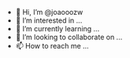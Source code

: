 - 👋 Hi, I’m @joaooozw
- 👀 I’m interested in ...
- 🌱 I’m currently learning ...
- 💞️ I’m looking to collaborate on ...
- 📫 How to reach me ...

<!---
joaooozw/joaooozw is a ✨ special ✨ repository because its `README.md` (this file) appears on your GitHub profile.
You can click the Preview link to take a look at your changes.
--->
